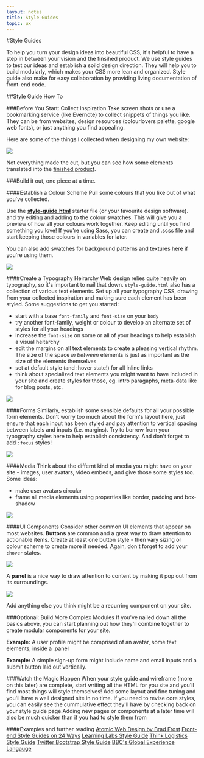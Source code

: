```yaml
---
layout: notes
title: Style Guides
topic: ux
---
```


#Style Guides

To help you turn your design ideas into beautiful CSS, it's helpful to have a step in between your vision and the finsihed product. We use style guides to test our ideas and establish a soild design direction. They will help you to build modularly, which makes your CSS more lean and organized. Style guide also make for easy collaboration by providing living documentation of front-end code.

##Style Guide How To

###Before You Start: Collect Inspiration
Take screen shots or use a bookmarking service (like Evernote) to collect snippets of things you like. They can be from websites, design resources (colourlovers palette, google web fonts), or just anything you find appealing.

Here are some of the things I collected when designing my own website:

![](http://f.cl.ly/items/1g3w0w1P0t3O1b2H1x1j/inspiration.jpg)

Not everything made the cut, but you can see how some elements translated into the [finished product](http://brennaobrien.com). 

<!-- ![](http://f.cl.ly/items/0h3Q2t2b26441D0g2q3Y/Screen%20Shot%202014-02-13%20at%2010.55.27%20PM.png)   -->  


###Build it out, one piece at a time.

####Establish a Colour Scheme
Pull some colours that you like out of what you've collected.

Use the <a href="exercises/style-guide.html" class="exercise">**style-guide.html**</a> starter file (or your favourite design software). and try editing and adding to the colour swatches. This will give you a preview of how all your colours work together. Keep editing until you find something you love! If you're using Sass, you can create and .scss file and start keeping those colours in variables for later.

You can also add swatches for background patterns and textures here if you're using them.

![](http://f.cl.ly/items/1Q3j1t2D060b2p470t0R/Screen%20Shot%202014-02-16%20at%201.10.09%20PM.png)    

####Create a Typography Heirarchy
Web design relies quite heavily on typography, so it's important to nail that down. `style-guide.html` also has a collection of various text elements. Set up all your typography CSS, drawing from your collected inspiration and making sure each element has been styled. Some suggestions to get you started:

* start with a base `font-family` and `font-size` on your `body`
* try another font-family, weight or colour to develop an alternate set of styles for all your headings
* increase the `font-size` on some or all of your headings to help establish a visual heitarchy
* edit the margins on all text elements to create a pleasing vertical rhythm. The size of the space *in between* elements is just as important as the size of the elements themselves
* set at default style (and :hover state!) for all inline links
* think about specialized text elements you might want to have included in your site and create styles for those, eg. intro paragaphs, meta-data like for blog posts, etc.

![](http://f.cl.ly/items/433V1c2A0J1b0Z1S3i09/type.png)

####Forms
Similarly, establish some sensible defaults for all your possible form elements. Don't worry too much about the form's layout here, just ensure that each input has been styled and pay attention to vertical spacing between labels and inputs (i.e. margins). Try to borrow from your typography styles here to help establish consistency. And don't forget to add `:focus` styles!

![](http://f.cl.ly/items/230R3N3y0s2V2T094416/Screen%20Shot%202014-02-16%20at%201.15.41%20PM.png)

####Media
Think about the differnt kind of media you might have on your site - images, user avatars, video embeds, and give those some styles too. Some ideas:
* make user avatars circular
* frame all media elements using properties like border, padding and box-shadow

![](http://f.cl.ly/items/100w0O0p0A2h3N0h0k2q/Screen%20Shot%202014-02-16%20at%201.20.48%20PM.png)

####UI Components
Consider other common UI elements that appear on most websites.  **Buttons** are common and a great way to draw attention to actionable items.  Create at least one button style - then vary sizing or colour scheme to create more if needed. Again, don't forget to add your `:hover` states.

![](http://f.cl.ly/items/2Z0e0R0r1v3H412B1A3z/buttons.gif)

A **panel** is a nice way to draw attention to content by making it pop out from its surroundings.

![](http://f.cl.ly/items/0p2d313Y3D2E1M0D1d1J/Screen%20Shot%202014-02-16%20at%201.24.19%20PM.png)

Add anything else you think might be a recurring component on your site.

###Optional: Build More Complex Modules
If you've nailed down all the basics above, you can start planning out how they'll combine together to create modular components for your site. 

**Example:** A user profile might be comprised of an avatar, some text elements, inside a .panel

**Example:** A simple sign-up form might include name and email inputs and a submit button laid out vertically.

###Watch the Magic Happen
When your style guide and wireframe (more on this later) are complete, start writing all the HTML for you site and you'll find most things will style themselves! Add some layout and fine tuning and you'll have a well designed site in no time. If you need to revise core styles, you can easily see the cummulative effect they'll have by checking back on your style guide page.Adding new pages or components at a later time will also be much quicker than if you had to style them from <scratch class=""></scratch>

####Examples and further reading
[Atomic Web Design by Brad Frost](http://bradfrostweb.com/blog/post/atomic-web-design/)
[Front-end Style Guides on 24 Ways](http://24ways.org/2011/front-end-style-guides/)
[Learning Labs Style Guide](http://learninglabs.org/style-guide/)
[Think Logistics Style Guide](http://www.thinklogistics.com/style-guide/)
[Twitter Bootstrap Style Guide](http://stylebootstrap.info/)
[BBC's Global Experience Langauge](http://www.bbc.co.uk/gel/web/building-blocks/typography/fonts)
